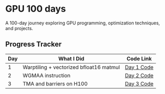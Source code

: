 # GPU 100 days

A 100-day journey exploring GPU programming, optimization techniques, and projects.

## Progress Tracker

| Day | What I Did | Code Link |
|-----|------------|-----------|
| 1 | Warptiling + vectorized bfloat16 matmul | [Day 1 Code](https://github.com/sampan26/cuda_gemm/blob/main/h100/matmul.cu) |
| 2 | WGMAA instruction | [Day 2 Code](https://github.com/sampan26/cuda_gemm/blob/main/h100/matmul.cu) |
| 3 | TMA and barriers on H100 | [Day 3 Code](https://github.com/sampan26/cuda_gemm/blob/main/h100/matmul_v2.cu) |

